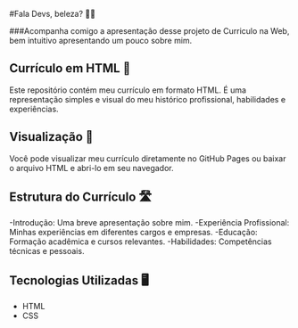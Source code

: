 #Fala Devs, beleza? ✌🏻️ 

###Acompanha comigo a apresentação desse projeto de Curriculo na Web, bem intuitivo apresentando um pouco sobre mim.  


## Currículo em HTML 📰

Este repositório contém meu currículo em formato HTML. É uma representação simples e visual do meu histórico profissional, habilidades e experiências.

## Visualização 👀

Você pode visualizar meu currículo diretamente no GitHub Pages ou baixar o arquivo HTML e abri-lo em seu navegador.

## Estrutura do Currículo 🛣

-Introdução: Uma breve apresentação sobre mim.
-Experiência Profissional: Minhas experiências em diferentes cargos e empresas.
-Educação: Formação acadêmica e cursos relevantes.
-Habilidades: Competências técnicas e pessoais.

## Tecnologias Utilizadas 🖥
- HTML
- CSS 
